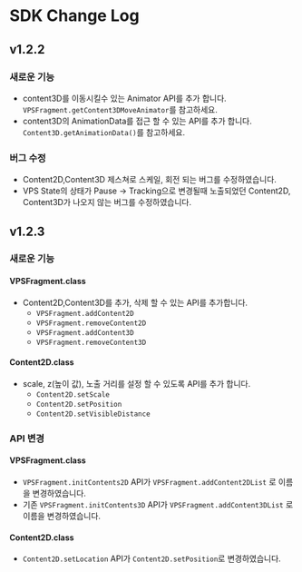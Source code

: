 # SDK Change Log
## v1.2.2
### 새로운 기능
* content3D를 이동시킬수 있는 Animator API를 추가 합니다. ```VPSFragment.getContent3DMoveAnimator```를 참고하세요.
* content3D의 AnimationData를 접근 할 수 있는 API를 추가 합니다. ```Content3D.getAnimationData()```를 참고하세요.
### 버그 수정
* Content2D,Content3D 제스쳐로 스케일, 회전 되는 버그를 수정하였습니다.
* VPS State의 상태가 Pause -> Tracking으로 변경될때 노출되었던 Content2D, Content3D가 나오지 않는 버그를 수정하였습니다.

## v1.2.3
### 새로운 기능
#### VPSFragment.class
* Content2D,Content3D를 추가, 삭제 할 수 있는 API를 추가합니다.
	* ```VPSFragment.addContent2D```
	* ```VPSFragment.removeContent2D```
	* ```VPSFragment.addContent3D```
	* ```VPSFragment.removeContent3D```

#### Content2D.class
* scale, z(높이 값), 노출 거리를 설정 할 수 있도록 API를 추가 합니다.
	* ```Content2D.setScale```
	* ```Content2D.setPosition```
	* ```Content2D.setVisibleDistance```

### API 변경
#### VPSFragment.class
* ```VPSFragment.initContents2D``` API가 ```VPSFragment.addContent2DList``` 로 이름을 변경하였습니다.
* 기존 ```VPSFragment.initContents3D``` API가 ```VPSFragment.addContent3DList``` 로 이름을 변경하였습니다.

#### Content2D.class
* ```Content2D.setLocation``` API가 ```Content2D.setPosition```로 변경하였습니다.
